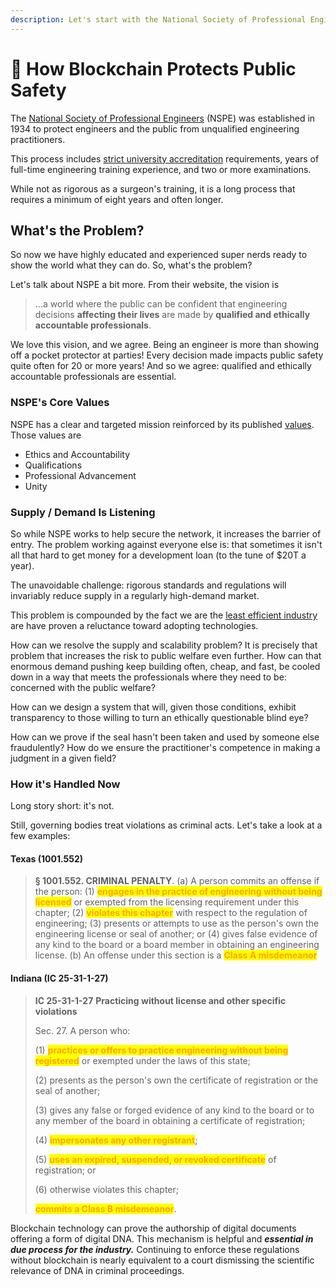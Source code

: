 ```yaml
---
description: Let's start with the National Society of Professional Engineers.
---
```


# 🎯 How Blockchain Protects Public Safety

The [National Society of Professional Engineers](https://www.nspe.org/) (NSPE) was established in 1934 to protect engineers and the public from unqualified engineering practitioners.

This process includes [strict university accreditation](https://www.abet.org/accreditation/) requirements, years of full-time engineering training experience, and two or more examinations.&#x20;

While not as rigorous as a surgeon's training, it is a long process that requires a minimum of eight years and often longer.

## What's the Problem?

So now we have highly educated and experienced super nerds ready to show the world what they can do. So, what's the problem?

Let's talk about NSPE a bit more. From their website, the vision is&#x20;

> ...a world where the public can be confident that engineering decisions **affecting their lives** are made by **qualified and ethically accountable professionals**.

We love this vision, and we agree. Being an engineer is more than showing off a pocket protector at parties! Every decision made impacts public safety quite often for 20 or more years! And so we agree: qualified and ethically accountable professionals are essential.

### NSPE's Core Values

NSPE has a clear and targeted mission reinforced by its published [values](https://www.nspe.org/membership/nspe-who-we-are-and-what-we-do). Those values are

* Ethics and Accountability
* Qualifications
* Professional Advancement
* Unity

### Supply / Demand Is Listening

So while NSPE works to help secure the network, it increases the barrier of entry. The problem working against everyone else is: that sometimes it isn't all that hard to get money for a development loan (to the tune of $20T a year).

The unavoidable challenge: rigorous standards and regulations will invariably reduce supply in a regularly high-demand market.

This problem is compounded by the fact we are the [least efficient industry](https://www.constructiondive.com/news/the-productivity-train-wreck-why-construction-struggles-to-compete-with/419450/) are have proven a reluctance toward adopting technologies.

How can we resolve the supply and scalability problem? It is precisely that problem that increases the risk to public welfare even further. How can that enormous demand pushing keep building often, cheap, and fast, be cooled down in a way that meets the professionals where they need to be: concerned with the public welfare?

How can we design a system that will, given those conditions, exhibit transparency to those willing to turn an ethically questionable blind eye?

How can we prove if the seal hasn't been taken and used by someone else fraudulently? How do we ensure the practitioner's competence in making a judgment in a given field?

### How it's Handled Now

Long story short: it's not.&#x20;

Still, governing bodies treat violations as criminal acts. Let's take a look at a few examples:

#### Texas (1001.552)

> **§ 1001.552. CRIMINAL PENALTY**. (a) A person commits an offense if the person: (1) <mark style="color:orange;">**engages in the practice of engineering without being licensed**</mark> or exempted from the licensing requirement under this chapter; (2) <mark style="color:orange;">**violates this chapter**</mark> with respect to the regulation of engineering; (3) presents or attempts to use as the person's own the engineering license or seal of another; or (4) gives false evidence of any kind to the board or a board member in obtaining an engineering license. (b) An offense under this section is a <mark style="color:orange;">**Class A misdemeanor**</mark>

#### Indiana (IC 25-31-1-27)

> **IC 25-31-1-27** **Practicing without license and other specific violations**
>
> &#x20;    Sec. 27. A person who:
>
> (1) <mark style="color:orange;">**practices or offers to practice engineering without being registered**</mark> or exempted under the laws of this state;
>
> (2) presents as the person's own the certificate of registration or the seal of another;
>
> (3) gives any false or forged evidence of any kind to the board or to any member of the board in obtaining a certificate of registration;
>
> (4) <mark style="color:orange;">**impersonates any other registrant**</mark>;
>
> (5) <mark style="color:orange;">**uses an expired, suspended, or revoked certificate**</mark> of registration; or
>
> (6) otherwise violates this chapter;
>
> <mark style="color:orange;">**commits a Class B misdemeanor**</mark>.

Blockchain technology can prove the authorship of digital documents offering a form of digital DNA. This mechanism is helpful and _**essential in due process for the industry.**_ Continuing to enforce these regulations without blockchain is nearly equivalent to a court dismissing the scientific relevance of DNA in criminal proceedings.
